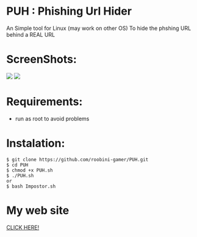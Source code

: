# PUH : Phishing Url Hider 
 An Simple tool for Linux (may work on other OS) To hide the phshing URL behind a REAL URL 

# ScreenShots:
<a>
  <img src="https://i.ibb.co/qdK3KQJ/Screenshot-2021-05-11.png">
  <img src="https://i.ibb.co/B3yYv5k/Screenshot-from-2021-05-13-09-30-02.png">
</a>

# Requirements:
- run as root to avoid problems

# Instalation:

```
$ git clone https://github.com/roobini-gamer/PUH.git
$ cd PUH
$ chmod +x PUH.sh
$ ./PUH.sh
or 
$ bash Impostor.sh
```

# My web site

<a href="https://bit.ly/3llxWWO">CLICK HERE!</a>
